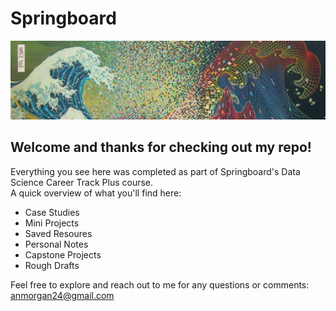 # Springboard

![GreatWaveGraph](/Miscellaneous_Projects/0.jpg)
## Welcome and thanks for checking out my repo!

Everything you see here was completed as part of Springboard's Data Science Career Track Plus course. \
A quick overview of what you'll find here: 
- Case Studies
- Mini Projects
- Saved Resoures
- Personal Notes
- Capstone Projects
- Rough Drafts

Feel free to explore and reach out to me for any questions or comments: anmorgan24@gmail.com
